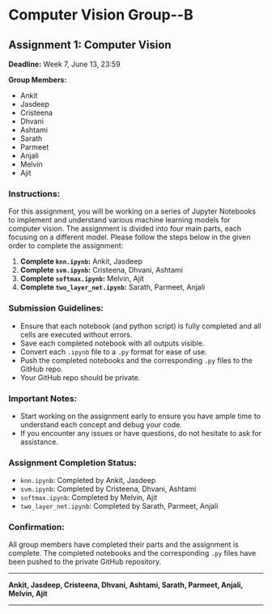 # Computer Vision Group--B

## Assignment 1: Computer Vision

**Deadline:** Week 7, June 13, 23:59

**Group Members:**
- Ankit
- Jasdeep
- Cristeena
- Dhvani
- Ashtami
- Sarath
- Parmeet
- Anjali
- Melvin
- Ajit

### Instructions:

For this assignment, you will be working on a series of Jupyter Notebooks to implement and understand various machine learning models for computer vision. The assignment is divided into four main parts, each focusing on a different model. Please follow the steps below in the given order to complete the assignment:

1. **Complete `knn.ipynb`:** Ankit, Jasdeep
2. **Complete `svm.ipynb`:** Cristeena, Dhvani, Ashtami
3. **Complete `softmax.ipynb`:** Melvin, Ajit
4. **Complete `two_layer_net.ipynb`:** Sarath, Parmeet, Anjali

### Submission Guidelines:
- Ensure that each notebook (and python script) is fully completed and all cells are executed without errors.
- Save each completed notebook with all outputs visible.
- Convert each `.ipynb` file to a `.py` format for ease of use.
- Push the completed notebooks and the corresponding `.py` files to the GitHub repo.
- Your GitHub repo should be private.

### Important Notes:
- Start working on the assignment early to ensure you have ample time to understand each concept and debug your code.
- If you encounter any issues or have questions, do not hesitate to ask for assistance.

### Assignment Completion Status:
- `knn.ipynb`: Completed by Ankit, Jasdeep
- `svm.ipynb`: Completed by Cristeena, Dhvani, Ashtami
- `softmax.ipynb`: Completed by Melvin, Ajit
- `two_layer_net.ipynb`: Completed by Sarath, Parmeet, Anjali

### Confirmation:
All group members have completed their parts and the assignment is complete. The completed notebooks and the corresponding `.py` files have been pushed to the private GitHub repository.

---
**Ankit, Jasdeep, Cristeena, Dhvani, Ashtami, Sarath, Parmeet, Anjali, Melvin, Ajit**

---

